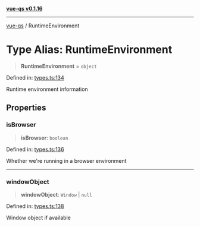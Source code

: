 [**vue-qs v0.1.16**](../README.md)

---

[vue-qs](../README.md) / RuntimeEnvironment

# Type Alias: RuntimeEnvironment

> **RuntimeEnvironment** = `object`

Defined in: [types.ts:134](https://github.com/iamsomraj/vue-qs/blob/e1f88d67026c08e56605a693106ef6b717bd39ad/src/types.ts#L134)

Runtime environment information

## Properties

### isBrowser

> **isBrowser**: `boolean`

Defined in: [types.ts:136](https://github.com/iamsomraj/vue-qs/blob/e1f88d67026c08e56605a693106ef6b717bd39ad/src/types.ts#L136)

Whether we're running in a browser environment

---

### windowObject

> **windowObject**: `Window` \| `null`

Defined in: [types.ts:138](https://github.com/iamsomraj/vue-qs/blob/e1f88d67026c08e56605a693106ef6b717bd39ad/src/types.ts#L138)

Window object if available
